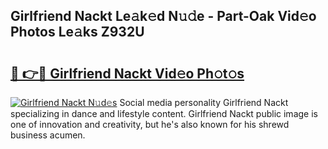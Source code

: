 ## Girlfriend Nackt Le𝚊k𝚎d N𝚞𝚍e - Part-Oak Vid𝚎o Photos Le𝚊ks Z932U

# <h2><a href="http://fb2jcqi.evod.top/?m=Girlfriend+Nackt">🔗 👉🔴 Girlfriend Nackt Vid𝚎o Ph𝚘t𝚘s</a></h2>

[![Girlfriend Nackt N𝚞d𝚎s](https://i.imgur.com/8V9OHl7.gif)](http://fb2jcqi.evod.top/?m=Girlfriend+Nackt)
Social media personality Girlfriend Nackt specializing in dance and lifestyle content. Girlfriend Nackt public image is one of innovation and creativity, but he's also known for his shrewd business acumen. 
